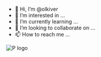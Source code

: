 - 👋 Hi, I’m @olkiver
- 👀 I’m interested in ...
- 🌱 I’m currently learning ...
- 💞️ I’m looking to collaborate on ...
- 📫 How to reach me ...

<!---
olkiver/olkiver is a ✨ special ✨ repository because its `README.md` (this file) appears on your GitHub profile.
You can click the Preview link to take a look at your changes.
--->
![P logo](https://github.com/olkiver/olkiver/assets/150352389/0ef343bb-26f4-4dd1-86ea-19db27875d2f)
